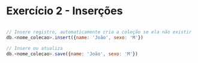 # Exercício 2 - Inserções

``` javascript

// Insere registro, automaticamente cria a coleção se ela não existir
db.<nome_colecao>.insert({name: 'João', sexo: 'M'})

// Insere ou atualiza
db.<nome_colecao>.save({name: 'João', sexo: 'M'})

```